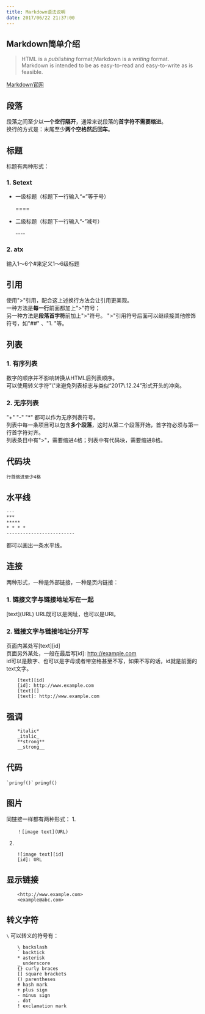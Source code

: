 ```yaml
---
title: Markdown语法说明
date: 2017/06/22 21:37:00
---
```

## Markdown简单介绍
> HTML is a _publishing_ format;Markdown is a _writing_ format.  
Markdown is intended to be as easy-to-read and easy-to-write as is feasible.

[Markdown官网](http://daringfireball.net/projects/Markdown)

## 段落
段落之间至少以**一个空行隔开**，通常来说段落的**首字符不需要缩进**。  
换行的方式是：末尾至少**两个空格然后回车**。

## 标题
标题有两种形式：
### 1. Setext
  - 一级标题（标题下一行输入“=”等于号）

    ====
  - 二级标题（标题下一行输入“-”减号）  

    \-\-\-\-  

### 2. atx  
  输入1～6个#来定义1～6级标题

## 引用
使用">"引用，配合这上述换行方法会让引用更美观。  
一种方法是**每一行**前面都加上">"符号；  
另一种方法是**段落首字符**前加上">"符号。
">"引用符号后面可以继续接其他修饰符号，如"##" 、"1. "等。  

## 列表
### 1. 有序列表  
数字的顺序并不影响转换从HTML后列表顺序。  
可以使用转义字符"\\"来避免列表标志与类似“2017\\.12.24”形式开头的冲突。
### 2. 无序列表  
"+" "-" "\*" 都可以作为无序列表符号。  
列表中每一条项目可以包含**多个段落**，这时从第二个段落开始，首字符必须与第一行首字符对齐。  
列表条目中有">"，需要缩进4格；列表中有代码块，需要缩进8格。  

## 代码块  
    行首缩进至少4格

## 水平线
    ---
    ***
    *****
    * * * *
    -------------------------

都可以画出一条水平线。  

## 连接  
两种形式，一种是外部链接，一种是页内链接：  
### 1. 链接文字与链接地址写在一起  
  \[text\](URL) URL既可以是网址，也可以是URI。
### 2. 链接文字与链接地址分开写  
  页面内某处写\[text][id]  
  页面另外某处，一般在最后写[id]: http://example.com  
  id可以是数字、也可以是字母或者带空格甚至不写，如果不写的话，id就是前面的text文字。  

        [text][id]
        [id]: http://www.example.com
        [text][]
        [text]: http://www.example.com

## 强调
        *italic*
        _italic_
        **strong**
        __strong__

## 代码  
`` `pringf()` `` `pringf()`  

## 图片  
同链接一样都有两种形式：
1.

        ！[image text](URL)
2.

        ![image text][id]
        [id]: URL

## 显示链接  
        <http://www.example.com>
        <example@abc.com>

## 转义字符
`\` 可以转义的符号有：

        \ backslash
        ` backtick
        * asterisk
        _ underscore
        {} curly braces
        [] square brackets
        () parentheses
        # hash mark
        + plus sign
        - minus sign
        . dot
        ! exclamation mark
